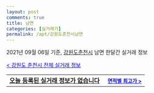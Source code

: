 ```yaml
---
layout: post
comments: true
title: 남면
categories: [실거래가]
permalink: /apt/강원도춘천시남면
---
```


2021년 09월 06일 기준, <a href="/apt/강원도춘천시">강원도춘천시</a> 남면 한달간 실거래 정보

<a style="color: blue;" href="/apt/강원도춘천시">< 강원도 춘천시 전체 실거래 정보</a>
<!---- start ---->
<table>
  <tr>
    <td colspan="4" style="font-weight: bold;"><a href="/apt/강원도춘천시남면{name_without_space}">오늘 등록된 실거래 정보가 없습니다</a> &nbsp;&nbsp;&nbsp; <a style="color: blue; font-size: smaller;" href="/apt/강원도춘천시남면{name_without_space}">면적별 최고가 ></a></td>
  </tr>
    
</table>
<!---- end ---->
    